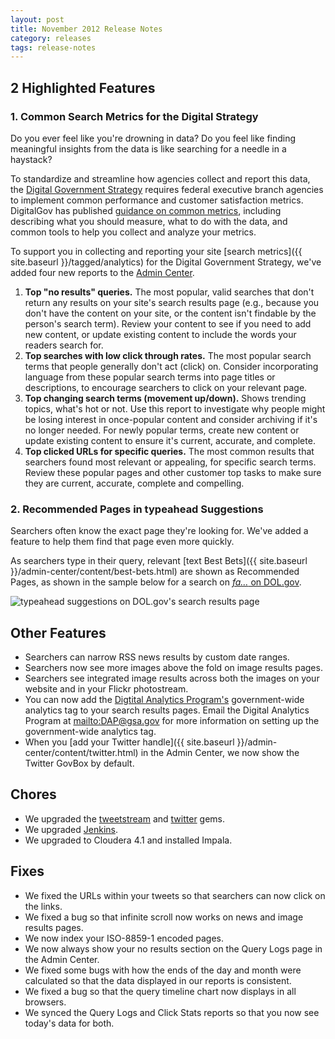```yaml
---
layout: post
title: November 2012 Release Notes
category: releases
tags: release-notes
---
```


## 2 Highlighted Features

### 1. Common Search Metrics for the Digital Strategy

Do you ever feel like you're drowning in data? Do you feel like finding meaningful insights from the data is like searching for a needle in a haystack? 

To standardize and streamline how agencies collect and report this data, the [Digital Government Strategy](https://digital.gov/resources/2012-digital-government-strategy/) requires federal executive branch agencies to implement common performance and customer satisfaction metrics. DigitalGov has published [guidance on common metrics](https://digital.gov/2013/07/15/digital-metrics-for-federal-agencies/), including describing what you should measure, what to do with the data, and common tools to help you collect and analyze your metrics.

To support you in collecting and reporting your site [search metrics]({{ site.baseurl }}/tagged/analytics) for the Digital Government Strategy, we've added four new reports to the [Admin Center](https://search.usa.gov/sites/).

1. **Top "no results" queries.** The most popular, valid searches that don't return any results on your site's search results page (e.g., because you don't have the content on your site, or the content isn't findable by the person's search term). Review your content to see if you need to add new content, or update existing content to include the words your readers search for.
1. **Top searches with low click through rates.** The most popular search terms that people generally don't act (click) on. Consider incorporating language from these popular search terms into page titles or descriptions, to encourage searchers to click on your relevant page.
1. **Top changing search terms (movement up/down).** Shows trending topics, what's hot or not. Use this report to investigate why people might be losing interest in once-popular content and consider archiving if it's no longer needed. For newly popular terms, create new content or update existing content to ensure it's current, accurate, and complete. 
1. **Top clicked URLs for specific queries.** The most common results that searchers found most relevant or appealing, for specific search terms. Review these popular pages and other customer top tasks to make sure they are current, accurate, complete and compelling.

### 2. Recommended Pages in typeahead Suggestions

Searchers often know the exact page they're looking for. We've added a feature to help them find that page even more quickly. 

As searchers type in their query, relevant [text Best Bets]({{ site.baseurl }}/admin-center/content/best-bets.html) are shown as Recommended Pages, as shown in the sample below for a search on [*fa&#8230;* on DOL.gov](https://search.usa.gov/search?query=jobs&amp;affiliate=u.s.departmentoflabor).

![typeahead suggestions on DOL.gov's search results  page](https://d3qcdigd1fhos0.cloudfront.net/blog/img/tumblr_mdljlrljT71qid15q.png)

## Other Features

* Searchers can narrow RSS news results by custom date ranges.
* Searchers now see more images above the fold on image results pages.
* Searchers see integrated image results across both the images on your website and in your Flickr photostream.
* You can now add the [Digtital Analytics Program's](https://digitalgov.gov/services/dap/) government-wide analytics tag to your search results pages. Email the Digital Analytics Program at <mailto:DAP@gsa.gov> for more information on setting up the government-wide analytics tag.
* When you [add your Twitter handle]({{ site.baseurl }}/admin-center/content/twitter.html) in the Admin Center, we now show the Twitter GovBox by default.

## Chores

* We upgraded the [tweetstream](https://rubygems.org/gems/tweetstream) and [twitter](https://rubygems.org/gems/twitter) gems.
* We upgraded [Jenkins](https://jenkins-ci.org/).
* We upgraded to Cloudera 4.1 and installed Impala.

## Fixes

* We fixed the URLs within your tweets so that searchers can now click on the links.
* We fixed a bug so that infinite scroll now works on news and image results pages.
* We now index your ISO-8859-1 encoded pages.
* We now always show your no results section on the Query Logs page in the Admin Center.
* We fixed some bugs with how the ends of the day and month were calculated so that the data displayed in our reports is consistent.
* We fixed a bug so that the query timeline chart now displays in all browsers.
* We synced the Query Logs and Click Stats reports so that you now see today's data for both.